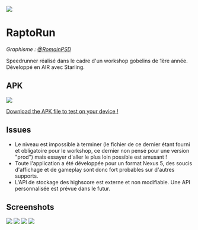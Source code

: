 
![](http://img4.hostingpics.net/pics/524293raptorrunbanner.png)

RaptoRun
============
_Graphisme : [@RomainPSD](https://twitter.com/RomainPSD)_

Speedrunner réalisé dans le cadre d'un workshop gobelins de 1ère année. Développé en AIR avec Starling.

## APK
![](http://img4.hostingpics.net/pics/257683icon.png)

[Download the APK file to test on your device !](http://91.121.120.180/misc/RaptoRun.apk)

## Issues
- Le niveau est impossible à terminer (le fichier de ce dernier étant fourni et obligatoire pour le workshop, ce dernier non pensé pour une version "prod") mais essayer d'aller le plus loin possible est amusant !
- Toute l'application a été développée pour un format Nexus 5, des soucis d'affichage et de gameplay sont donc fort probables sur d'autres supports.
- L'API de stockage des highscore est externe et non modifiable. Une API personnalisée est prévue dans le futur.

## Screenshots
![](http://img4.hostingpics.net/pics/287623Screenshot20160810110259.png)
![](http://img4.hostingpics.net/pics/115633Screenshot20160810155321.png)
![](http://img4.hostingpics.net/pics/477176Screenshot20160810155329.png)
![](http://img4.hostingpics.net/pics/432803Screenshot20160810155340.png)
